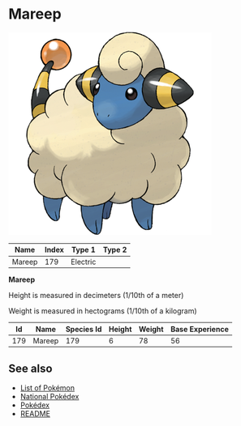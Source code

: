 # Mareep


![Mareep](images/179.png)

| **Name** | **Index** | **Type 1** | **Type 2** |
|----|----|----|----|
| Mareep | 179 | Electric  |  |

**Mareep** 


Height is measured in decimeters (1/10th of a meter)

Weight is measured in hectograms (1/10th of a kilogram)

| **Id** | **Name** | **Species Id** | **Height** | **Weight** | **Base Experience** |
|--------|----------|----------------|------------|------------|---------------------|
| 179 | Mareep | 179 | 6 | 78 | 56 |


## See also

- [List of Pokémon](../pokemon.md)
- [National Pokédex](../national_pokedex.md)
- [Pokédex](../pokedex.md)
- [README](../README.md)
